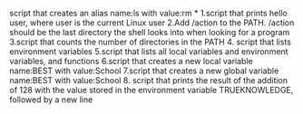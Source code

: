 script that creates an alias name:ls with value:rm *
1.script that prints hello user, where user is the current Linux user
2.Add /action to the PATH. /action should be the last directory the shell looks into when looking for a program
3.script that counts the number of directories in the PATH
4. script that lists environment variables
5.script that lists all local variables and environment variables, and functions
6.script that creates a new local variable name:BEST with value:School
7.script that creates a new global variable name:BEST with value:School
8. script that prints the result of the addition of 128 with the value stored in the environment variable TRUEKNOWLEDGE, followed by a new line

